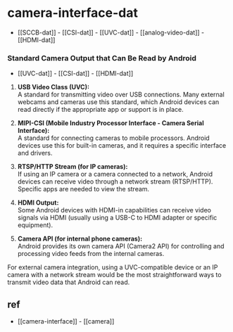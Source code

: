 
# camera-interface-dat

- [[SCCB-dat]] - [[CSI-dat]] - [[UVC-dat]] - [[analog-video-dat]] - [[HDMI-dat]]

### Standard Camera Output that Can Be Read by Android

- [[UVC-dat]] - [[CSI-dat]] - [[HDMI-dat]]

1. **USB Video Class (UVC):**  
   A standard for transmitting video over USB connections. Many external webcams and cameras use this standard, which Android devices can read directly if the appropriate app or support is in place.

2. **MIPI-CSI (Mobile Industry Processor Interface - Camera Serial Interface):**  
   A standard for connecting cameras to mobile processors. Android devices use this for built-in cameras, and it requires a specific interface and drivers.

3. **RTSP/HTTP Stream (for IP cameras):**  
   If using an IP camera or a camera connected to a network, Android devices can receive video through a network stream (RTSP/HTTP). Specific apps are needed to view the stream.

4. **HDMI Output:**  
   Some Android devices with HDMI-in capabilities can receive video signals via HDMI (usually using a USB-C to HDMI adapter or specific equipment).

5. **Camera API (for internal phone cameras):**  
   Android provides its own camera API (Camera2 API) for controlling and processing video feeds from the internal cameras.

For external camera integration, using a UVC-compatible device or an IP camera with a network stream would be the most straightforward ways to transmit video data that Android can read.



## ref 

- [[camera-interface]] - [[camera]]